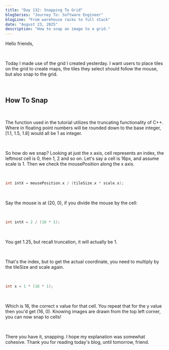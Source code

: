 ```yaml
---
title: "Day 132: Snapping To Grid"
blogSeries: "Journey To: Software Engineer"
blogLine: "From warehouse racks to full stack"
date: "August 23, 2025"
description: "How to snap an image to a grid."
---
```


Hello friends,

<br>

Today I made use of the grid I created yesterday. I want users to place tiles on the grid to create maps, the tiles they select should follow the mouse, but also snap to the grid.

<br>

## How To Snap

<br>

The function used in the tutorial utilizes the truncating functionality of C++. Where in floating point numbers will be rounded down to the base integer, [1.1, 1.5, 1.8] would all be 1 as integer.

<br>

So how do we snap? Looking at just the x axis, cell represents an index, the leftmost cell is 0, then 1, 2 and so on. Let's say a cell is 16px, and assume scale is 1. Then we check the mousePosition along the x axis.

<br>

```cpp
int intX = mousePosition.x / (tileSize.x * scale.x);
```

<br>

Say the mouse is at (20, 0), if you divide the mouse by the cell:

<br>

```cpp
int intX = 2 / (16 * 1);
```

<br>

You get 1.25, but recall truncation, it will actually be 1.

<br>

That's the index, but to get the actual coordinate, you need to multiply by the tileSize and scale again.

<br>

```cpp
int x = 1 * (16 * 1);
```

<br>

Which is 16, the correct x value for that cell. You repeat that for the y value then you'd get (16, 0). Knowing images are drawn from the top left corner, you can now snap to cells!

<br>

There you have it, snapping. I hope my explanation was somewhat cohesive. Thank you for reading today's blog, until tomorrow, friend.